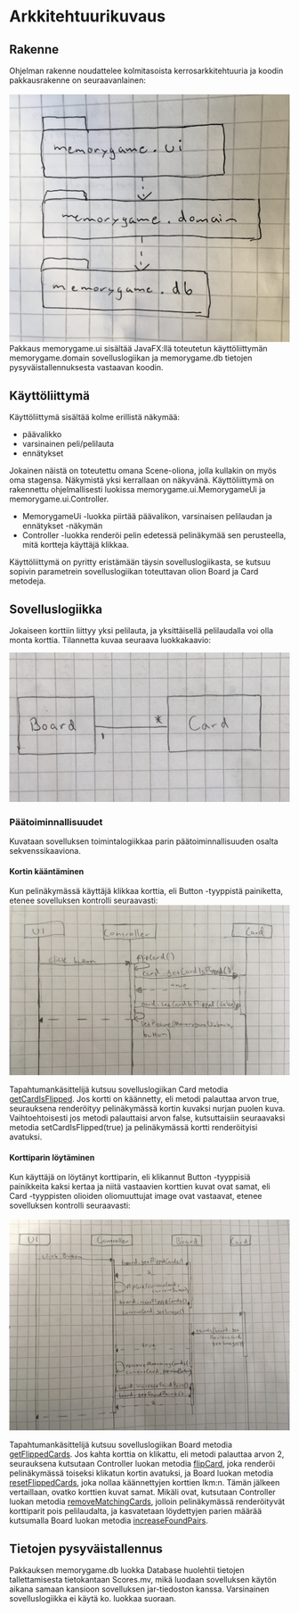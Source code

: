 # Arkkitehtuurikuvaus

## Rakenne
Ohjelman rakenne noudattelee kolmitasoista kerrosarkkitehtuuria ja koodin pakkausrakenne on seuraavanlainen: <br><br>
![Luokkakaavio](/dokumentaatio/kuvat/pakkausrakenne.JPG) <br>
Pakkaus memorygame.ui sisältää JavaFX:llä toteutetun käyttöliittymän memorygame.domain sovelluslogiikan ja memorygame.db tietojen pysyväistallennuksesta vastaavan koodin.

## Käyttöliittymä

Käyttöliittymä sisältää kolme erillistä näkymää:
- päävalikko
- varsinainen peli/pelilauta
- ennätykset

Jokainen näistä on toteutettu omana Scene-oliona, jolla kullakin on myös oma stagensa. Näkymistä yksi kerrallaan on näkyvänä. Käyttöliittymä on rakennettu ohjelmallisesti luokissa memorygame.ui.MemorygameUi ja memorygame.ui.Controller. 
- MemorygameUi -luokka piirtää päävalikon, varsinaisen pelilaudan ja ennätykset -näkymän
- Controller -luokka renderöi pelin edetessä pelinäkymää sen perusteella, mitä kortteja käyttäjä klikkaa.

Käyttöliittymä on pyritty eristämään täysin sovelluslogiikasta, se kutsuu sopivin parametrein sovelluslogiikan toteuttavan olion Board ja Card metodeja.


## Sovelluslogiikka

Jokaiseen korttiin liittyy yksi pelilauta, ja yksittäisellä pelilaudalla voi olla monta korttia. Tilannetta kuvaa seuraava luokkakaavio:

![Luokkakaavio](/dokumentaatio/kuvat/luokkakaavio.JPG) 

### Päätoiminnallisuudet
Kuvataan sovelluksen toimintalogiikkaa parin päätoiminnallisuuden osalta sekvenssikaaviona.

#### Kortin kääntäminen 
Kun pelinäkymässä käyttäjä klikkaa korttia, eli Button -tyyppistä painiketta, etenee sovelluksen kontrolli seuraavasti:
![avatunKääntöSekvenssi](/dokumentaatio/kuvat/avatunkortinkaantaminen.JPG)

Tapahtumankäsittelijä kutsuu sovelluslogiikan Card metodia [getCardIsFlipped](https://github.com/akuivan/ot-harjoitustyo/blob/144cb5f31c97fc0bc74ef9418f065c52f3e054d9/Memorygame/src/main/java/memorygame/domain/Card.java#L38). Jos kortti on käännetty, eli metodi palauttaa arvon true, seurauksena renderöityy pelinäkymässä kortin kuvaksi nurjan puolen kuva. Vaihtoehtoisesti jos metodi palauttaisi arvon false, kutsuttaisiin seuraavaksi metodia setCardIsFlipped(true) ja pelinäkymässä kortti renderöityisi avatuksi.

#### Korttiparin löytäminen
Kun käyttäjä on löytänyt korttiparin, eli klikannut Button -tyyppisiä painikkeita kaksi kertaa ja niitä vastaavien korttien kuvat ovat samat, eli Card -tyyppisten olioiden oliomuuttujat image ovat vastaavat, etenee sovelluksen kontrolli seuraavasti: <br><br>
![parinLöytöSekvenssi](/dokumentaatio/kuvat/parienpoistaminen.JPG)

Tapahtumankäsittelijä kutsuu sovelluslogiikan Board metodia [getFlippedCards](https://github.com/akuivan/ot-harjoitustyo/blob/master/Memorygame/src/main/java/memorygame/domain/Board.java#L73). Jos kahta korttia on klikattu, eli metodi palauttaa arvon 2, seurauksena kutsutaan Controller luokan metodia [flipCard](https://github.com/akuivan/ot-harjoitustyo/blob/master/Memorygame/src/main/java/memorygame/ui/Controller.java#L59), joka renderöi pelinäkymässä toiseksi klikatun kortin avatuksi, ja Board luokan metodia [resetFlippedCards](https://github.com/akuivan/ot-harjoitustyo/blob/master/Memorygame/src/main/java/memorygame/domain/Board.java#L69), joka nollaa käännettyjen korttien lkm:n. Tämän jälkeen vertaillaan, ovatko korttien kuvat samat. Mikäli ovat, kutsutaan Controller luokan metodia [removeMatchingCards](https://github.com/akuivan/ot-harjoitustyo/blob/master/Memorygame/src/main/java/memorygame/ui/Controller.java#L82), jolloin pelinäkymässä renderöityvät korttiparit pois pelilaudalta, ja kasvatetaan löydettyjen parien määrää kutsumalla Board luokan metodia [increaseFoundPairs](https://github.com/akuivan/ot-harjoitustyo/blob/master/Memorygame/src/main/java/memorygame/domain/Board.java#L93). 



## Tietojen pysyväistallennus
Pakkauksen memorygame.db luokka Database huolehtii tietojen tallettamisesta tietokantaan Scores.mv, mikä luodaan sovelluksen käytön aikana samaan kansioon sovelluksen jar-tiedoston kanssa. Varsinainen sovelluslogiikka ei käytä ko. luokkaa suoraan.
